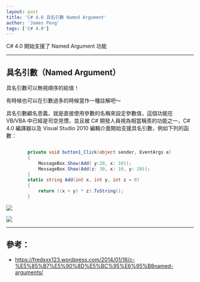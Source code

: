 ```yaml
---
layout: post
title: 'C# 4.0 具名引數 Named Argument'
author: 'James Peng'
tags: ['C# 4.0']
---
```


 C# 4.0 開始支援了 Named Argument 功能

----------



## 具名引數（Named Argument）  ##

具名引數可以無視順序的給值！

有時候也可以在引數過多的時候當作一種註解吧～

具名引數顧名思義，就是直接使用參數的名稱來設定參數值，這個功能在 VB/VBA 中已經是司空見慣，並且被 C# 開發人員視為相當稱羨的功能之一，C# 4.0 編譯器以及 Visual Studio 2010 編輯介面開始支援具名引數，例如下列的函數：

~~~csharp

        private void button1_Click(object sender, EventArgs e)
        {
            MessageBox.Show(Add( y:20, x: 10));
            MessageBox.Show(Add(z: 30, x: 10, y: 20));
        }
        static string Add(int x, int y, int z = 0)
        {
            return ((x + y) * z).ToString();
        }

~~~

![](http://i.imgur.com/ItotdEy.png)

![](http://i.imgur.com/bQ5rfH0.png)

----------

## 參考： ##

- https://fredxxx123.wordpress.com/2014/01/16/c-%E5%85%B7%E5%90%8D%E5%BC%95%E6%95%B8named-arguments/